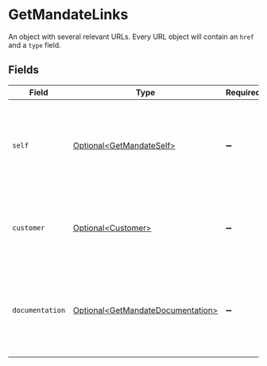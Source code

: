 # GetMandateLinks

An object with several relevant URLs. Every URL object will contain an `href` and a `type` field.


## Fields

| Field                                                                                      | Type                                                                                       | Required                                                                                   | Description                                                                                |
| ------------------------------------------------------------------------------------------ | ------------------------------------------------------------------------------------------ | ------------------------------------------------------------------------------------------ | ------------------------------------------------------------------------------------------ |
| `self`                                                                                     | [Optional\<GetMandateSelf>](../../models/operations/GetMandateSelf.md)                     | :heavy_minus_sign:                                                                         | In v2 endpoints, URLs are commonly represented as objects with an `href` and `type` field. |
| `customer`                                                                                 | [Optional\<Customer>](../../models/operations/Customer.md)                                 | :heavy_minus_sign:                                                                         | The API resource URL of the [customer](get-customer) that this mandate belongs to.         |
| `documentation`                                                                            | [Optional\<GetMandateDocumentation>](../../models/operations/GetMandateDocumentation.md)   | :heavy_minus_sign:                                                                         | In v2 endpoints, URLs are commonly represented as objects with an `href` and `type` field. |